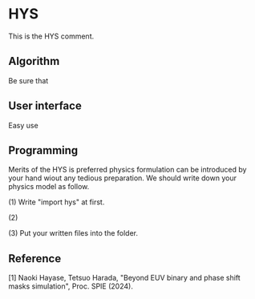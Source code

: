 # HYS
This is the HYS comment.

## Algorithm
Be sure that

## User interface
Easy use

## Programming
Merits of the HYS is preferred physics formulation can be introduced by your hand wiout any tedious preparation.
We should write down your physics model as follow.

(1) Write "import hys" at first.

(2) 

(3) Put your written files into the folder.

## Reference
[1] Naoki Hayase, Tetsuo Harada, "Beyond EUV binary and phase shift masks simulation", Proc. SPIE (2024).
